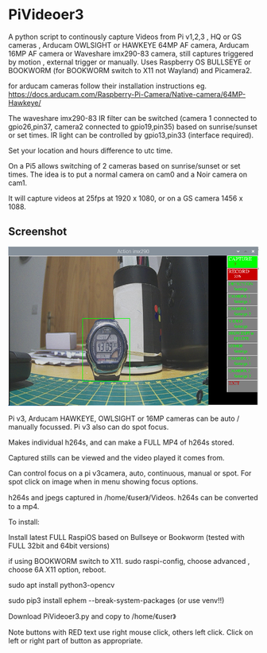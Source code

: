# PiVideoer3


A python script to continously capture Videos from Pi v1,2,3 , HQ or GS cameras , Arducam OWLSIGHT or HAWKEYE 64MP AF camera, Arducam 16MP AF camera or Waveshare imx290-83 camera, still captures triggered by motion , external trigger or manually. 
Uses Raspberry OS BULLSEYE or BOOKWORM (for BOOKWORM switch to X11 not Wayland) and Picamera2.

for arducam cameras follow their installation instructions eg. https://docs.arducam.com/Raspberry-Pi-Camera/Native-camera/64MP-Hawkeye/

The waveshare imx290-83 IR filter can be switched (camera 1 connected to gpio26,pin37, camera2 connected to gpio19,pin35) based on sunrise/sunset or set times. IR light can be controlled by gpio13,pin33 (interface required). 

Set your location and hours difference to utc time.

On a Pi5 allows switching of 2 cameras based on sunrise/sunset or set times. The idea is to put a normal camera on cam0 and a Noir camera on cam1.

It will capture videos at 25fps at 1920 x 1080, or on a GS camera 1456 x 1088.

## Screenshot

![screenshot](screenshot.jpg)

Pi v3, Arducam HAWKEYE, OWLSIGHT or 16MP cameras can be auto / manually focussed. Pi v3 also can do spot focus.

Makes individual h264s, and can make a FULL MP4 of h264s stored.

Captured stills can be viewed and the video played it comes from.

Can control focus on a pi v3camera, auto, continuous,  manual or spot. For spot click on image when in menu showing focus options.

h264s and jpegs captured in /home/《user》/Videos.  h264s can be converted to a mp4.

To install:

Install latest FULL RaspiOS based on Bullseye or Bookworm (tested with FULL 32bit and 64bit versions)

if using BOOKWORM switch to X11. sudo raspi-config, choose advanced , choose 6A X11 option, reboot.

sudo apt install python3-opencv

sudo pip3 install ephem --break-system-packages (or use venv!!)

Download PiVideoer3.py and copy to /home/《user》

Note buttons with RED text use right mouse click, others left click. Click on left or right part of button as appropriate.

